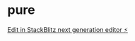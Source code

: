 # pure

[Edit in StackBlitz next generation editor ⚡️](https://stackblitz.com/~/github.com/raniyaptla/pure)